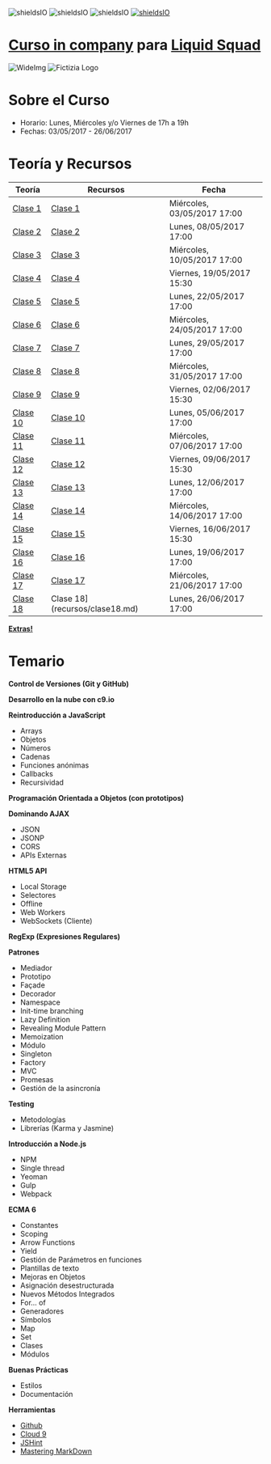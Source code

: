 ![shieldsIO](https://img.shields.io/github/issues/Fictizia/Curso-In-Company-Liquid-Squad.svg)
![shieldsIO](https://img.shields.io/github/forks/Fictizia/Curso-In-Company-Liquid-Squad.svg)
![shieldsIO](https://img.shields.io/github/stars/Fictizia/Curso-In-Company-Liquid-Squad.svg)
[![shieldsIO](https://img.shields.io/badge/Fictizia-Curso%20in%20Company-blue.svg)](http://www.fictizia.com/incompany/)

# [Curso in company](http://www.fictizia.com/incompany/) para [Liquid Squad](https://liquid.delivery/)

![WideImg](http://www.fictizia.com/assets/styles/styleImgs/wideBox/wideImg-formacion-empresas.png)
![Fictizia Logo](https://media.licdn.com/media/p/1/000/1ed/254/29475de.png)

Sobre el Curso
=================
* Horario: Lunes, Miércoles y/o Viernes de 17h a 19h
* Fechas: 03/05/2017 - 26/06/2017


Teoría y Recursos
=================
Teoría | Recursos | Fecha
------------ | ------------- | -------------
[Clase 1](teoria/clase1.md)	| [Clase 1](recursos/clase1.md) | Miércoles, 03/05/2017 17:00
[Clase 2](teoria/clase2.md) | [Clase 2](recursos/clase2.md) | Lunes, 08/05/2017 17:00
[Clase 3](teoria/clase3.md) | [Clase 3](recursos/clase3.md) | Miércoles, 10/05/2017 17:00
[Clase 4](teoria/clase4.md)	| [Clase 4](recursos/clase4.md) | Viernes, 19/05/2017 15:30
[Clase 5](teoria/clase5.md)	| [Clase 5](recursos/clase5.md) | Lunes, 22/05/2017 17:00
[Clase 6](teoria/clase6.md)	| [Clase 6](recursos/clase6.md) | Miércoles, 24/05/2017 17:00
[Clase 7](teoria/clase7.md) | [Clase 7](recursos/clase7.md) | Lunes, 29/05/2017 17:00
[Clase 8](teoria/clase8.md) | [Clase 8](recursos/clase8.md) | Miércoles, 31/05/2017 17:00
[Clase 9](teoria/clase9.md) | [Clase 9](recursos/clase9.md) | Viernes, 02/06/2017 15:30
[Clase 10](teoria/clase10.md) | [Clase 10](recursos/clase10.md) | Lunes, 05/06/2017 17:00
[Clase 11](teoria/clase11.md) | [Clase 11](recursos/clase11.md) | Miércoles, 07/06/2017 17:00
[Clase 12](teoria/clase12.md) | [Clase 12](recursos/clase12.md) | Viernes, 09/06/2017 15:30
[Clase 13](teoria/clase13.md) | [Clase 13](recursos/clase13.md) | Lunes, 12/06/2017 17:00
[Clase 14](teoria/clase14.md) | [Clase 14](recursos/clase14.md) | Miércoles, 14/06/2017 17:00
[Clase 15](teoria/clase15.md) | [Clase 15](recursos/clase15.md) | Viernes, 16/06/2017 15:30
[Clase 16](teoria/clase16.md) | [Clase 16](recursos/clase16.md) | Lunes, 19/06/2017 17:00
[Clase 17](teoria/clase17.md) | [Clase 17](recursos/clase17.md) | Miércoles, 21/06/2017 17:00
[Clase 18](teoria/clase18.md) | Clase 18](recursos/clase18.md) | Lunes, 26/06/2017 17:00

**[Extras!](teoria/extras.md)**

Temario
=================

**Control de Versiones (Git y GitHub)**

**Desarrollo en la nube con c9.io**

**Reintroducción a JavaScript**
* Arrays
* Objetos
* Números
* Cadenas
* Funciones anónimas
* Callbacks
* Recursividad

**Programación Orientada a Objetos (con prototipos)**

**Dominando AJAX**
* JSON
* JSONP
* CORS
* APIs Externas

**HTML5 API**
* Local Storage
* Selectores
* Offline
* Web Workers
* WebSockets (Cliente)

**RegExp (Expresiones Regulares)**

**Patrones**
* Mediador
* Prototipo
* Façade
* Decorador
* Namespace
* Init-time branching
* Lazy Definition
* Revealing Module Pattern
* Memoization
* Módulo
* Singleton
* Factory
* MVC
* Promesas
* Gestión de la asincronía

**Testing**
* Metodologías
* Librerías (Karma y Jasmine)

**Introducción a Node.js**
* NPM
* Single thread
* Yeoman
* Gulp
* Webpack

**ECMA 6**
* Constantes
* Scoping
* Arrow Functions
* Yield
* Gestión de Parámetros en funciones
* Plantillas de texto
* Mejoras en Objetos
* Asignación desestructurada
* Nuevos Métodos Integrados
* For... of
* Generadores
* Símbolos
* Map
* Set
* Clases
* Módulos

**Buenas Prácticas**
* Estilos
* Documentación

**Herramientas**
* [Github](https://github.com/)
* [Cloud 9](https://c9.io/ulisesgascon)
* [JSHint](http://www.jshint.com/)
* [Mastering MarkDown](https://guides.github.com/features/mastering-markdown/)